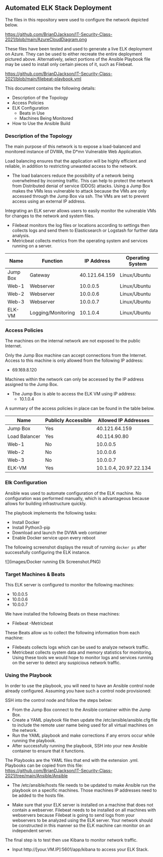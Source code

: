 ## Automated ELK Stack Deployment

The files in this repository were used to configure the network depicted below.

https://github.com/BrianDJackson/IT-Security-Class-2021/blob/main/AzureCloudDiagram.png

These files have been tested and used to generate a live ELK deployment on Azure. They can be used to either recreate the entire deployment pictured above. Alternatively, select portions of the Ansible Playbook file may be used to install only certain pieces of it, such as Filebeat.

  https://github.com/BrianDJackson/IT-Security-Class-2021/blob/main/filebeat-playbook.yml

This document contains the following details:
- Description of the Topology
- Access Policies
- ELK Configuration
  - Beats in Use
  - Machines Being Monitored
- How to Use the Ansible Build


### Description of the Topology

The main purpose of this network is to expose a load-balanced and monitored instance of DVWA, the D*mn Vulnerable Web Application.

Load balancing ensures that the application will be highly efficient and reliable, in addition to restricting unwanted access to the network.
- The load balancers reduce the possibility of a network being overwhelmed by incoming traffic. This can help to protect the network from Distributed denial of service (DDOS) attacks. Using a Jump Box makes the VMs less vulnerable to attack because the VMs are only accessed through the Jump Box via ssh. The VMs are set to prevent access using an external IP address. 

Integrating an ELK server allows users to easily monitor the vulnerable VMs for changes to the network and system files.
- Filebeat monitors the log files or locations according to settings then collects logs and send them to Elasticsearch or Logstash for further data analysis.
- Metricbeat collects metrics from the operating system and services running on a server. 


| Name     | Function           | IP Address    | Operating System |
|----------|--------------------|---------------|------------------|
| Jump Box | Gateway            | 40.121.64.159 | Linux/Ubuntu     |
| Web-1    | Webserver          | 10.0.0.5      | Linux/Ubuntu     |
| Web-2    | Webserver          | 10.0.0.6      | Linux/Ubuntu     |
| Web-3    | Webserver          | 10.0.0.7      | Linux/Ubuntu     |
| ELK-VM   | Logging/Monitoring | 10.1.0.4      | Linux/Ubuntu     |

### Access Policies

The machines on the internal network are not exposed to the public Internet. 

Only the Jump Box machine can accept connections from the Internet. Access to this machine is only allowed from the following IP address:
-	69.169.8.120

Machines within the network can only be accessed by the IP address assigned to the Jump Box.
- The Jump Box is able to access the ELK VM using IP address:
  - 10.1.0.4

A summary of the access policies in place can be found in the table below.

| Name          | Publicly Accessible | Allowed IP Addresses   |
|---------------|---------------------|------------------------|
| Jump Box      | Yes                 | 40.121.64.159          |
| Load Balancer | Yes                 | 40.114.90.80           |
| Web-1         | No                  | 10.0.0.5               |
| Web-2         | No                  | 10.0.0.6               |
| Web-3         | No                  | 10.0.0.7               |
| ELK-VM        | Yes                 | 10.1.0.4, 20.97.22.134 |

### Elk Configuration

Ansible was used to automate configuration of the ELK machine. No configuration was performed manually, which is advantageous because allows for building infrastructure quickly.  

The playbook implements the following tasks:
-	Install Docker
-	Install Python3-pip
-	Download and launch the DVWA web container
-	Enable Docker service upon every reboot


The following screenshot displays the result of running `docker ps` after successfully configuring the ELK instance.

![](images/Docker running Elk Screenshot.PNG)



### Target Machines & Beats
This ELK server is configured to monitor the following machines:
 - 10.0.0.5
 - 10.0.0.6
 - 10.0.0.7

We have installed the following Beats on these machines:
- Filebeat
-Metricbeat

These Beats allow us to collect the following information from each machine:
- Filebeats collects logs which can be used to analyze network traffic. 
- Metricbeat collects system data and memory statistics for monitoring.
Using these tools we would hope to monitor logs and services running on the server to detect any suspicious network traffic. 

### Using the Playbook
In order to use the playbook, you will need to have an Ansible control node already configured. Assuming you have such a control node provisioned: 

SSH into the control node and follow the steps below:
- From the Jump Box connect to the Ansible container within the Jump Box.
- Create a YAML playbook file then update the /etc/ansible/ansible.cfg file to include the remote user name being used for all virtual machines on the network.
- Run the YAML playbook and make corrections if any errors occur while running the playbook. 
- After successfully running the playbook, SSH into your new Ansible container to ensure that it functions.  


The Playbooks are the YAML files that end with the extension .yml.
Playbooks can be copied from this file: https://github.com/BrianDJackson/IT-Security-Class-2021/tree/main/Ansible/Ansible

- The /etc/ansible/hosts file needs to be updated to make Ansible run the playbook on a specific machines. Those machines IP addresses need to be added to the hosts file. 

 - Make sure that your ELK server is installed on a machine that does not contain a webserver. Filebeat needs to be installed on all machines with webservers because Filebeat is going to send logs from your webservers to be analyzed using the ELK server. Your network should be constructed in this manner so the ELK machine can monitor on an independent server. 

The final step is to test then use Kibana to monitor network traffic.
- Input http://[your.VM.IP]:5601/app/kibana to access your ELK Stack. 

